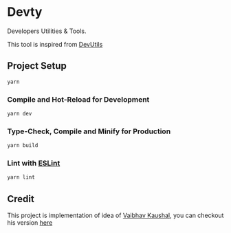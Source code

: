 # Devty

Developers Utilities & Tools.

This tool is inspired from [DevUtils](https://devutils.com/)

## Project Setup

```sh
yarn
```

### Compile and Hot-Reload for Development

```sh
yarn dev
```

### Type-Check, Compile and Minify for Production

```sh
yarn build
```

### Lint with [ESLint](https://eslint.org/)

```sh
yarn lint
```

## Credit

This project is implementation of idea of [Vaibhav Kaushal](https://github.com/vaibhav-kaushal), you can checkout his version [here](https://github.com/techrail/devta)
